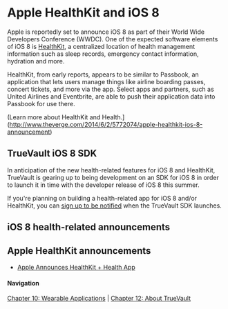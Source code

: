 # Apple HealthKit and iOS 8

Apple is reportedly set to announce iOS 8 as part of their World Wide Developers Conference (WWDC). One of the expected software elements of iOS 8 is [HealthKit](http://www.theverge.com/2014/6/2/5772074/apple-healthkit-ios-8-announcement), a centralized location of health management information such as sleep records, emergency contact information, hydration and more.

HealthKit, from early reports, appears to be similar to Passbook, an application that lets users manage things like airline boarding passes, concert tickets, and more via the app. Select apps and partners, such as United Airlines and Eventbrite, are able to push their application data into Passbook for use there. 

(Learn more about HealthKit and Health.](http://www.theverge.com/2014/6/2/5772074/apple-healthkit-ios-8-announcement)

## TrueVault iOS 8 SDK

In anticipation of the new health-related features for iOS 8 and HealthKit, TrueVault is gearing up to being development on an SDK for iOS 8 in order to launch it in time with the developer release of iOS 8 this summer. 

If you're planning on building a health-related app for iOS 8 and/or HealthKit, you can [sign up to be notified](http://go.truevault.com/ios8/) when the TrueVault SDK launches.

## iOS 8 health-related announcements

## Apple HealthKit announcements

+ [Apple Announces HealthKit + Health App](https://github.com/truevault/hipaa-compliance-developers-guide/blob/master/11%20Apple%20HealthKit%20and%20iOS%208.md)

#### Navigation

[Chapter 10: Wearable Applications](https://github.com/truevault/hipaa-compliance-developers-guide/blob/master/10%20Wearable%20Applications.md) | [Chapter 12: About TrueVault](https://github.com/truevault/hipaa-compliance-developers-guide/blob/master/12%20About%20TrueVault.md)
